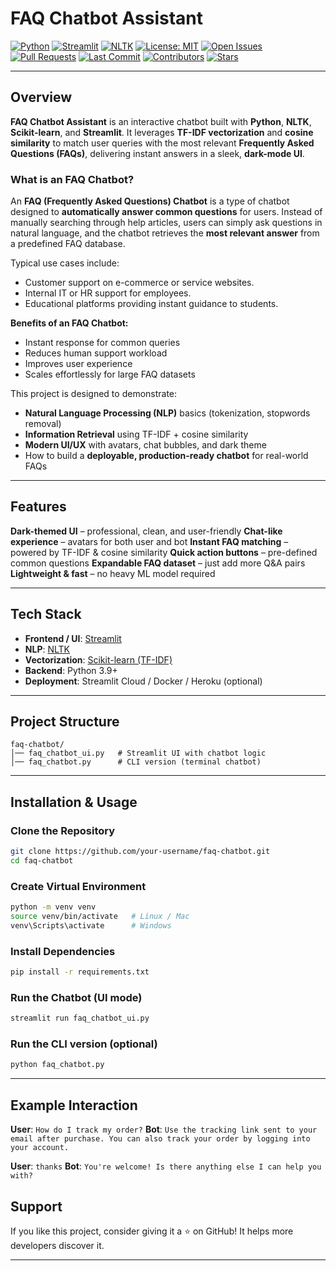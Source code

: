 

# FAQ Chatbot Assistant

[![Python](https://img.shields.io/badge/Python-3.9%2B-blue?logo=python\&logoColor=white)](https://www.python.org/)
[![Streamlit](https://img.shields.io/badge/Streamlit-1.25+-ff4b4b?logo=streamlit\&logoColor=white)](https://streamlit.io/)
[![NLTK](https://img.shields.io/badge/NLTK-NLP-brightgreen?logo=academia\&logoColor=white)](https://www.nltk.org/)
[![License: MIT](https://img.shields.io/badge/License-MIT-yellow.svg)](LICENSE)
[![Open Issues](https://img.shields.io/github/issues/saadoxyz/faq-chatbot)](https://github.com/saadoxyz/faq-chatbot/issues)
[![Pull Requests](https://img.shields.io/github/issues-pr/saadoxyz/faq-chatbot)](https://github.com/saadoxyz/faq-chatbot/pulls)
[![Last Commit](https://img.shields.io/github/last-commit/saadoxyz/faq-chatbot)](https://github.com/saadoxyz/faq-chatbot/commits/main)
[![Contributors](https://img.shields.io/github/contributors/saadoxyz/faq-chatbot)](https://github.com/saadoxyz/faq-chatbot/graphs/contributors)
[![Stars](https://img.shields.io/github/stars/saadoxyz/faq-chatbot?style=social)](https://github.com/saadoxyz/faq-chatbot/stargazers)

---

## Overview

**FAQ Chatbot Assistant** is an interactive chatbot built with **Python**, **NLTK**, **Scikit-learn**, and **Streamlit**.
It leverages **TF-IDF vectorization** and **cosine similarity** to match user queries with the most relevant **Frequently Asked Questions (FAQs)**, delivering instant answers in a sleek, **dark-mode UI**.

### What is an FAQ Chatbot?

An **FAQ (Frequently Asked Questions) Chatbot** is a type of chatbot designed to **automatically answer common questions** for users.
Instead of manually searching through help articles, users can simply ask questions in natural language, and the chatbot retrieves the **most relevant answer** from a predefined FAQ database.

Typical use cases include:

* Customer support on e-commerce or service websites.
* Internal IT or HR support for employees.
* Educational platforms providing instant guidance to students.

**Benefits of an FAQ Chatbot:**

*  Instant response for common queries
*  Reduces human support workload
*  Improves user experience
*  Scales effortlessly for large FAQ datasets

This project is designed to demonstrate:

*  **Natural Language Processing (NLP)** basics (tokenization, stopwords removal)
*  **Information Retrieval** using TF-IDF + cosine similarity
*  **Modern UI/UX** with avatars, chat bubbles, and dark theme
*  How to build a **deployable, production-ready chatbot** for real-world FAQs

---

##  Features

 **Dark-themed UI** – professional, clean, and user-friendly
 **Chat-like experience** – avatars for both user and bot
 **Instant FAQ matching** – powered by TF-IDF & cosine similarity
 **Quick action buttons** – pre-defined common questions
 **Expandable FAQ dataset** – just add more Q&A pairs
 **Lightweight & fast** – no heavy ML model required

---

## Tech Stack

* **Frontend / UI**: [Streamlit](https://streamlit.io/)
* **NLP**: [NLTK](https://www.nltk.org/)
* **Vectorization**: [Scikit-learn (TF-IDF)](https://scikit-learn.org/stable/modules/generated/sklearn.feature_extraction.text.TfidfVectorizer.html)
* **Backend**: Python 3.9+
* **Deployment**: Streamlit Cloud / Docker / Heroku (optional)

---

## Project Structure

```
faq-chatbot/
│── faq_chatbot_ui.py   # Streamlit UI with chatbot logic
│── faq_chatbot.py      # CLI version (terminal chatbot)
```

---

##  Installation & Usage

###  Clone the Repository

```bash
git clone https://github.com/your-username/faq-chatbot.git
cd faq-chatbot
```

###  Create Virtual Environment

```bash
python -m venv venv
source venv/bin/activate   # Linux / Mac
venv\Scripts\activate      # Windows
```

###  Install Dependencies

```bash
pip install -r requirements.txt
```

###  Run the Chatbot (UI mode)

```bash
streamlit run faq_chatbot_ui.py
```

###  Run the CLI version (optional)

```bash
python faq_chatbot.py
```

---

##  Example Interaction

**User**: `How do I track my order?`
**Bot**: `Use the tracking link sent to your email after purchase. You can also track your order by logging into your account.`

**User**: `thanks`
**Bot**: `You're welcome! Is there anything else I can help you with?`


##  Support

If you like this project, consider giving it a ⭐ on GitHub!
It helps more developers discover it.

---
